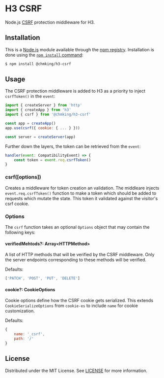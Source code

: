 # H3 CSRF

Node.js [CSRF](https://en.wikipedia.org/wiki/Cross-site_request_forgery) protection middleware for H3.

## Installation

This is a [Node.js](https://nodejs.org/en/) module available through the
[npm registry](https://www.npmjs.com/). Installation is done using the
[`npm install` command](https://docs.npmjs.com/getting-started/installing-npm-packages-locally):

```sh
$ npm install @chmking/h3-csrf
```

## Usage

The CSRF protection middleware is added to H3 as a priority to inject `csrfToken()` in the `event`:

```js
import { createServer } from 'http'
import { createApp } from 'h3'
import { csrf } from '@chmking/h3-csrf'

const app = createApp()
app.use(csrf({ cookie: { ... } }))

const server = createServer(app)
```

Further down the layers, the token can be retrieved from the `event`:

```js
handler(event: CompatibilityEvent) => {
    const token = event.req.csrfToken()
}
```

### csrf([options])

Creates a middleware for token creation an validation. The middleare injects `event.req.csrfToken()` function to make a token which should be added to requests which mutate the state. This token it validated against the visitor's csrf cookie.

### Options

The `csrf` function takes an optional `Options` object that may contain the following keys:

#### verifiedMehtods?: Array\<HTTPMethod\>

A list of HTTP methods that will be verified by the CSRF middleware. Only the server endpoints corresponding to these methods will be verified.

Defaults:
```js
['PATCH', 'POST', 'PUT', 'DELETE']
```

#### cookie?: CookieOptions

Cookie options define how the CSRF cookie gets serialized. This extends `CookieSerializeOptions` from `cookie-es` to include `name` for cookie customization.

Defaults:
```js
{
    name: '_csrf',
    path: '/'
}
```

## License

Distributed under the MIT License. See [LICENSE](LICENSE) for more information.